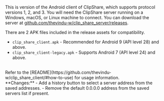 This is version <VERSION> of the Android client of ClipShare, which supports protocol versions 1, 2, and 3.
You will need the ClipShare server running on a Windows, macOS, or Linux machine to connect. You can download the server at [github.com/thevindu-w/clip_share_server/releases](https://github.com/thevindu-w/clip_share_server/releases).

There are 2 APK files included in the release assets for compatibility.
- `clip_share_client.apk` - Recommended for Android 9 (API level 28) and above.
- `clip_share_client-legacy.apk` - Supports Android 7 (API level 24) and above.
<br>
Refer to the [README](https://github.com/thevindu-w/clip_share_client/#how-to-use) for usage information.
<br>
**Changes:**
- Add a history button to select a server address from the saved addresses.
- Remove the default 0.0.0.0 address from the saved servers list if present.